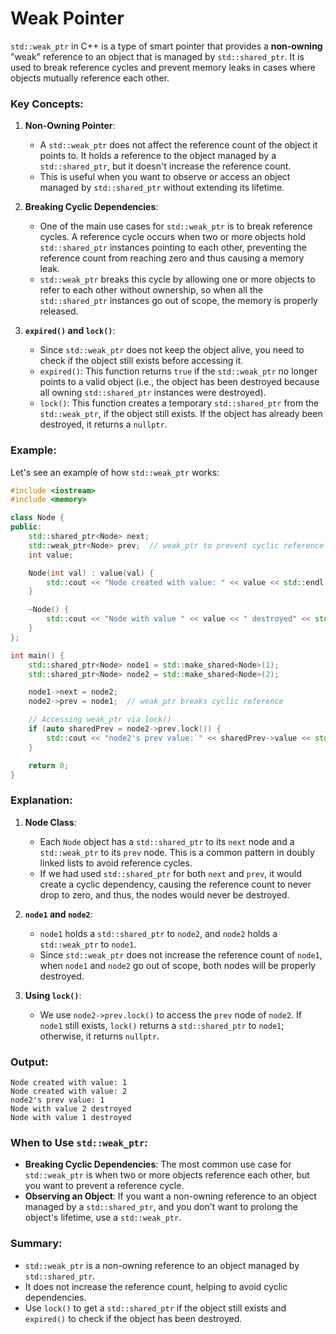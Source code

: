 # Weak Pointer

`std::weak_ptr` in C++ is a type of smart pointer that provides a **non-owning** "weak" reference to an object that is managed by `std::shared_ptr`. It is used to break reference cycles and prevent memory leaks in cases where objects mutually reference each other.

### Key Concepts:

1. **Non-Owning Pointer**:
   - A `std::weak_ptr` does not affect the reference count of the object it points to. It holds a reference to the object managed by a `std::shared_ptr`, but it doesn't increase the reference count.
   - This is useful when you want to observe or access an object managed by `std::shared_ptr` without extending its lifetime.

2. **Breaking Cyclic Dependencies**:
   - One of the main use cases for `std::weak_ptr` is to break reference cycles. A reference cycle occurs when two or more objects hold `std::shared_ptr` instances pointing to each other, preventing the reference count from reaching zero and thus causing a memory leak.
   - `std::weak_ptr` breaks this cycle by allowing one or more objects to refer to each other without ownership, so when all the `std::shared_ptr` instances go out of scope, the memory is properly released.

3. **`expired()` and `lock()`**:
   - Since `std::weak_ptr` does not keep the object alive, you need to check if the object still exists before accessing it.
   - `expired()`: This function returns `true` if the `std::weak_ptr` no longer points to a valid object (i.e., the object has been destroyed because all owning `std::shared_ptr` instances were destroyed).
   - `lock()`: This function creates a temporary `std::shared_ptr` from the `std::weak_ptr`, if the object still exists. If the object has already been destroyed, it returns a `nullptr`.

### Example:

Let's see an example of how `std::weak_ptr` works:

```cpp
#include <iostream>
#include <memory>

class Node {
public:
    std::shared_ptr<Node> next;
    std::weak_ptr<Node> prev;  // weak_ptr to prevent cyclic reference
    int value;

    Node(int val) : value(val) {
        std::cout << "Node created with value: " << value << std::endl;
    }

    ~Node() {
        std::cout << "Node with value " << value << " destroyed" << std::endl;
    }
};

int main() {
    std::shared_ptr<Node> node1 = std::make_shared<Node>(1);
    std::shared_ptr<Node> node2 = std::make_shared<Node>(2);

    node1->next = node2;
    node2->prev = node1;  // weak_ptr breaks cyclic reference

    // Accessing weak_ptr via lock()
    if (auto sharedPrev = node2->prev.lock()) {
        std::cout << "node2's prev value: " << sharedPrev->value << std::endl;
    }

    return 0;
}
```

### Explanation:

1. **Node Class**: 
   - Each `Node` object has a `std::shared_ptr` to its `next` node and a `std::weak_ptr` to its `prev` node. This is a common pattern in doubly linked lists to avoid reference cycles.
   - If we had used `std::shared_ptr` for both `next` and `prev`, it would create a cyclic dependency, causing the reference count to never drop to zero, and thus, the nodes would never be destroyed.

2. **`node1` and `node2`**:
   - `node1` holds a `std::shared_ptr` to `node2`, and `node2` holds a `std::weak_ptr` to `node1`.
   - Since `std::weak_ptr` does not increase the reference count of `node1`, when `node1` and `node2` go out of scope, both nodes will be properly destroyed.

3. **Using `lock()`**:
   - We use `node2->prev.lock()` to access the `prev` node of `node2`. If `node1` still exists, `lock()` returns a `std::shared_ptr` to `node1`; otherwise, it returns `nullptr`.

### Output:
```
Node created with value: 1
Node created with value: 2
node2's prev value: 1
Node with value 2 destroyed
Node with value 1 destroyed
```

### When to Use `std::weak_ptr`:
- **Breaking Cyclic Dependencies**: The most common use case for `std::weak_ptr` is when two or more objects reference each other, but you want to prevent a reference cycle.
- **Observing an Object**: If you want a non-owning reference to an object managed by a `std::shared_ptr`, and you don't want to prolong the object's lifetime, use a `std::weak_ptr`.

### Summary:
- `std::weak_ptr` is a non-owning reference to an object managed by `std::shared_ptr`.
- It does not increase the reference count, helping to avoid cyclic dependencies.
- Use `lock()` to get a `std::shared_ptr` if the object still exists and `expired()` to check if the object has been destroyed.
